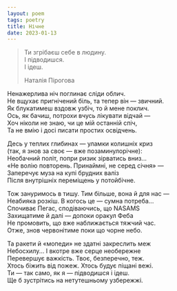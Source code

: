 ```yaml
---
layout: poem
tags: poetry
title: Нічне
date: 2023-01-13
---
```


> Ти згрібаєш себе в людину.<br>
> І підводишся.<br>
> І ідеш.
>
> <footer>Наталія Пірогова</footer>

Ненажерлива ніч поглинає сліди облич.<br>
Не вщухає пригнічений біль, та тепер він — звичний.<br>
Як блукатимеш вздовж узбіч, то й мене поклич.<br>
Ось, як бачиш, потрохи вчусь лікувати відчай —<br>
Хоч ніколи не знаю, чи це мій останній спіч,<br>
Та не вмію і досі писати простих освідчень.<br>

Десь у теплих глибинах — уламки колишніх криз<br>
(так, я знов за своє — вже позаминулорічне):<br>
Необачний політ, попри ризик зірватись вниз...<br>
«Не волію повторень. Принаймні, не серед січня» —<br>
Заперечує муза на купі брудних валіз<br>
Після внутрішніх переміщень у потойбічне.<br>

Тож зануримось в тишу. Тим більше, вона й для нас —<br>
Неабияка розкіш. В когось це — сумна потреба...<br>
Спочиває Пегас, сподіваючись, що NASAMS<br>
Захищатиме й далі — допоки оракул Феба<br>
Не промовить, що вже наближається тяжчий час.<br>
Отже, знов червонітиме поки що чорне небо.<br>

Та ракети й «мопеди» не здатні закреслить меж<br>
Небосхилу... І вкотре вже серце необережне<br>
Перевершує важкість. Твоє, безперечно, теж.<br>
Хтось біжить від пожеж. Хтось будує піщані вежі.<br>
Ти — так само, як я — підводишся і ідеш.<br>
Ще б зустрітись на нетутешньому узбережжі.
